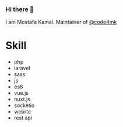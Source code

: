 ### Hi there 👋

I am Mostafa Kamal. Maintainer of [@code4mk](https://github.com/code4mk)

# Skill

* php
* laravel
* sass
* js
* es6
* vue.js
* nuxt.js
* socketio
* webrtc
* rest api
